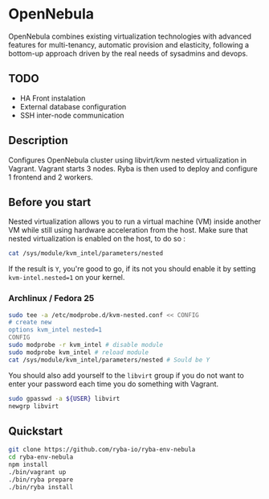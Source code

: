 
# OpenNebula

OpenNebula combines existing virtualization technologies with advanced features 
for multi-tenancy, automatic provision and elasticity, following a bottom-up 
approach driven by the real needs of sysadmins and devops.

## TODO

* HA Front instalation
* External database configuration
* SSH inter-node communication

## Description

Configures OpenNebula cluster using libvirt/kvm nested virtualization in Vagrant. Vagrant starts 3 nodes.
Ryba is then used to deploy and configure 1 frontend and 2 workers.

## Before you start

Nested virtualization allows you to run a virtual machine (VM) inside another VM while still using hardware acceleration from the host. 
Make sure that nested virtualization is enabled on the host, to do so :

```bash
cat /sys/module/kvm_intel/parameters/nested
```

If the result is `Y`, you're good to go, if its not you should enable it by setting `kvm-intel.nested=1` on your kernel.

### Archlinux / Fedora 25

```bash
sudo tee -a /etc/modprobe.d/kvm-nested.conf << CONFIG
# create new
options kvm_intel nested=1
CONFIG
sudo modprobe -r kvm_intel # disable module
sudo modprobe kvm_intel # reload module
cat /sys/module/kvm_intel/parameters/nested # Sould be Y
```

You should also add yourself to the `libvirt` group if you do not want to enter your password each time you do something with Vagrant.

```bash
sudo gpasswd -a ${USER} libvirt
newgrp libvirt
```

## Quickstart

```bash
git clone https://github.com/ryba-io/ryba-env-nebula
cd ryba-env-nebula
npm install
./bin/vagrant up
./bin/ryba prepare
./bin/ryba install
```
